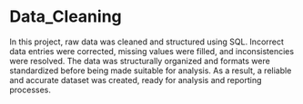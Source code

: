 # Data_Cleaning

In this project, raw data was cleaned and structured using SQL. Incorrect data entries were corrected, missing values were filled, and inconsistencies were resolved. The data was structurally organized and formats were standardized before being made suitable for analysis. As a result, a reliable and accurate dataset was created, ready for analysis and reporting processes.
